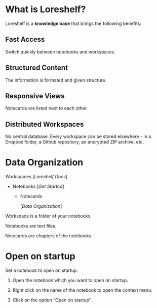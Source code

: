 # What is Loreshelf?

Loreshelf is a **knowledge base** that brings the following benefits:

## Fast Access

Switch quickly between notebooks and workspaces.

## Structured Content

The information is formated and given structure.

## Responsive Views

Notecards are listed next to each other.

## Distributed Workspaces

No central database. Every workspace can be stored elsewhere - in a Dropbox folder, a Github repository, an encrypted ZIP archive, etc.

# Data Organization

Workspaces \[_Loreshelf Docs_\]

- Notebooks \[_Get Started_\]

  - Notecards

    \[_Data Organization_\]

Workspace is a folder of your notebooks.

Notebooks are text files.

Notecards are chapters of the notebooks.

# Open on startup

Set a notebook to open on startup.

1. Open the notebook which you want to open on startup.

2. Right click on the name of the notebook to open the context menu.

3. Click on the option “Open on startup“.
